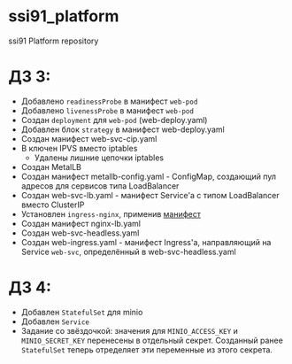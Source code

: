# ssi91_platform
ssi91 Platform repository

# ДЗ 3:

* Добавлено `readinessProbe` в манифест `web-pod`
* Добавлено `livenessProbe` в манифест `web-pod`
* Создан `deployment` для `web-pod` (web-deploy.yaml)
* Добавлен блок `strategy` в манифест web-deploy.yaml
* Создан манифест web-svc-cip.yaml
* В ключен IPVS вместо iptables
	* Удалены лишние цепочки iptables
* Создан MetalLB
* Создан манифест metallb-config.yaml - ConfigMap, создающий пул адресов для сервисов типа LoadBalancer
* Создан web-svc-lb.yaml - манифест Service'а с типом LoadBalancer вместо ClusterIP
* Установлен `ingress-nginx`, применив [манифест](https://raw.githubusercontent.com/kubernetes/ingressnginx/master/deploy/static/mandatory.yaml)
* Создан манифест nginx-lb.yaml
* Создан web-svc-headless.yaml
* Создан web-ingress.yaml - манифест Ingress'а, направляющий на Service `web-svc`, определённый в web-svc-headless.yaml

# ДЗ 4:

* Добавлен `StatefulSet` для minio
* Добавлен `Service`
* Задание со звёздочкой: значения для `MINIO_ACCESS_KEY` и `MINIO_SECRET_KEY` перенесены в отдельный секрет. Созданный ранее `StatefulSet` теперь отределяет эти переменные из этого секрета.
